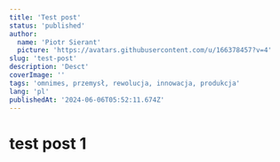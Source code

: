 ```yaml
---
title: 'Test post'
status: 'published'
author:
  name: 'Piotr Sierant'
  picture: 'https://avatars.githubusercontent.com/u/166378457?v=4'
slug: 'test-post'
description: 'Desct'
coverImage: ''
tags: 'omnimes, przemysł, rewolucja, innowacja, produkcja'
lang: 'pl'
publishedAt: '2024-06-06T05:52:11.674Z'
---
```


# test post 1